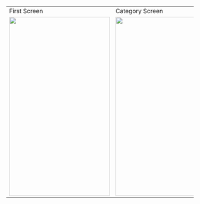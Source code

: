 <table>
  <tr>
    <td>First Screen</td>
     <td>Category Screen</td>
     <td>Choose your Quiz type here</td>
    <td>Quiz Screen</td>
  </tr>
  <tr>
    <td><img src="https://user-images.githubusercontent.com/68145747/141457081-a976228d-532c-4780-87d4-d90d738d3514.png" width=270 height=480></td>
    <td><img src="https://user-images.githubusercontent.com/68145747/141457190-2f86b4a2-b097-4895-ad80-366a73f97cc7.png" width=270 height=480></td>
    <td><img src="https://user-images.githubusercontent.com/68145747/141457232-29129077-02fd-41cd-b5a8-c53fc918d50d.png" width=270 height=480></td>
    <td><img src="https://user-images.githubusercontent.com/68145747/141457316-50851eb1-2498-4a30-8221-2bd138850638.png" width=270 height=480></td>
  </tr>
 </table>
